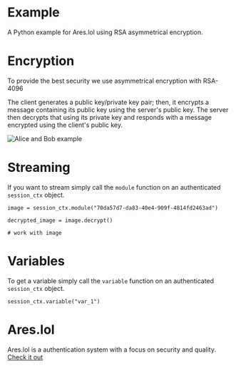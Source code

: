 # Example
A Python example for Ares.lol using RSA asymmetrical encryption.

# Encryption
To provide the best security we use asymmetrical encryption with RSA-4096

The client generates a public key/private key pair; then, it encrypts a message containing its public key using the server's public key. The server then decrypts that using its private key and responds with a message encrypted using the client's public key.

![Alice and Bob example](https://bjc.edc.org/March2019/bjc-r/img/3-lists/525px-Public_key_encryption.png)

# Streaming
If you want to stream simply call the `module` function on an authenticated `session_ctx` object.
```
image = session_ctx.module("70da57d7-da83-40e4-909f-4814fd2463ad")

decrypted_image = image.decrypt()

# work with image
```

# Variables
To get a variable simply call the `variable` function on an authenticated `session_ctx` object.
```
session_ctx.variable("var_1")
```

# Ares.lol
Ares.lol is a authentication system with a focus on security and quality.
[Check it out](https://ares.lol)
